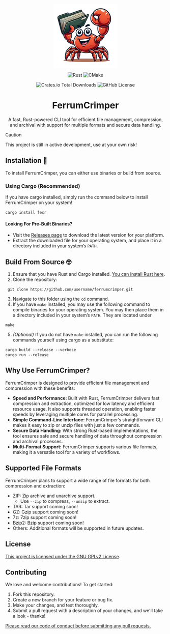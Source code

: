 <div align="center">

<img src="./docs/assets/ferris.png" width="200px" align="center">

![Rust](https://img.shields.io/badge/rust-%23000000.svg?style=for-the-badge&logo=rust&logoColor=white)
![CMake](https://img.shields.io/badge/CMake-%23008FBA.svg?style=for-the-badge&logo=cmake&logoColor=white)

![Crates.io Total Downloads](https://img.shields.io/crates/d/fecr)
![GitHub License](https://img.shields.io/github/license/rockenman1234/ferrumcrimper)


# FerrumCrimper
A fast, Rust-powered CLI tool for efficient file management, compression, and archival with support for multiple formats and secure data handling.

</div>

> [!CAUTION]
> This project is still in active development, use at your own risk!

## Installation 🦾

To install FerrumCrimper, you can either use binaries or build from source.

### Using Cargo (Recommended)
If you have cargo installed, simply run the command below to install FerrumCrimper on your system!
```
cargo install fecr
```

#### Looking For Pre-Built Binaries?
- Visit the [Releases page](https://github.com/rockenman1234/ferrumcrimper/releases) to download the latest version for your platform.
- Extract the downloaded file for your operating system, and place it in a directory included in your system’s `PATH`.

## Build From Source 🤓
1. Ensure that you have Rust and Cargo installed. [You can install Rust here](https://www.rust-lang.org/).
2. Clone the repository:
  ```
   git clone https://github.com/username/ferrumcrimper.git
  ```
3. Navigate to this folder using the `cd` command.
4. If you have `make` installed, you may use the following command to compile binaries for your operating system. You may then
place them in a directory included in your system’s `PATH`. They are located under 
  ```
  make
  ```
5. *(Optional)* If you do not have `make` installed, you can run the following commands yourself using cargo as a substitute:
  ```
  cargo build --release --verbose
  cargo run --release
  ```

## Why Use FerrumCrimper?

FerrumCrimper is designed to provide efficient file management and compression with these benefits:

- __Speed and Performance:__ Built with Rust, FerrumCrimper delivers fast compression and extraction, optimized for low latency and efficient resource usage. It also supports threaded operation, enabling faster speeds by leveraging multiple cores for parallel processing.
- __Simple Command-Line Interface:__ FerrumCrimper’s straightforward CLI makes it easy to zip or unzip files with just a few commands.
- __Secure Data Handling:__ With strong Rust-based implementations, the tool ensures safe and secure handling of data throughout compression and archival processes.
- __Multi-Format Support:__ FerrumCrimper supports various file formats, making it a versatile tool for a variety of workflows.

## Supported File Formats
FerrumCrimper plans to support a wide range of file formats for both compression and extraction:

- ZIP: Zip archive and unarchive support.
  - Use `--zip` to compress, `--unzip` to extract.
- TAR: Tar support coming soon!
- GZ: Gzip support coming soon!
- 7z: 7zip support coming soon!
- Bzip2: Bzip support coming soon!
- Others: Additional formats will be supported in future updates.

## License

[This project is licensed under the GNU GPLv2 License](https://github.com/rockenman1234/FerrumCrimper/blob/main/LICENSE.txt). 



## Contributing
We love and welcome contributions! To get started:
1. Fork this repository.
2. Create a new branch for your feature or bug fix.
3. Make your changes, and test thoroughly.
4. Submit a pull request with a description of your changes, and we'll take a look - thanks!

[Please read our code of conduct before submitting any pull requests.](https://github.com/rockenman1234/FerrumCrimper/blob/main/CODE_OF_CONDUCT.md)
